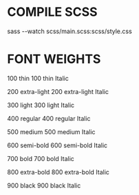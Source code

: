 # COMPILE SCSS # 
sass --watch scss/main.scss:scss/style.css

# FONT WEIGHTS #
100 thin
100 thin Italic

200 extra-light
200 extra-light Italic

300 light
300 light Italic

400 regular
400 regular Italic

500 medium
500 medium Italic

600 semi-bold
600 semi-bold Italic

700 bold
700 bold Italic

800 extra-bold
800 extra-bold Italic

900 black
900 black Italic